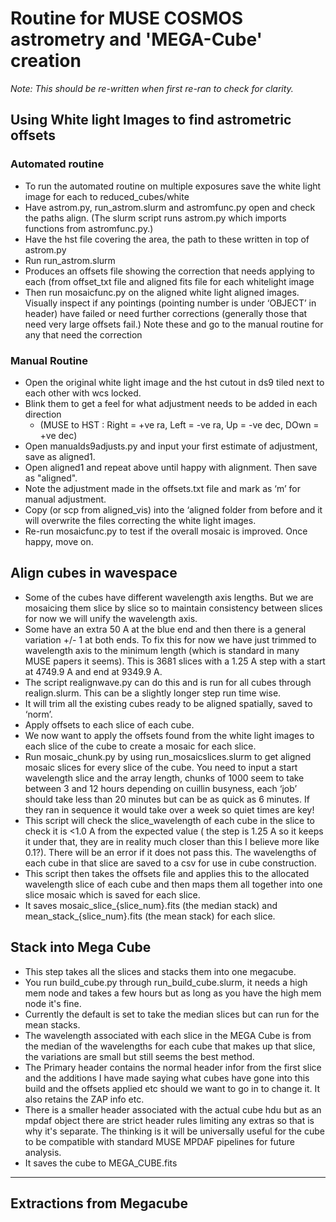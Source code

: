 # Routine for MUSE COSMOS astrometry and 'MEGA-Cube' creation

_Note: This should be re-written when first re-ran to check for clarity._

## Using White light Images to find astrometric offsets
### Automated routine
* To run the automated routine on multiple exposures save the white light image for each to reduced_cubes/white
* Have astrom.py, run_astrom.slurm and astromfunc.py open and check the paths align. (The slurm script runs astrom.py which imports functions from astromfunc.py.)
* Have the hst file covering the area, the path to these written in top of astrom.py
* Run run_astrom.slurm
* Produces an offsets file showing the correction that needs applying to each (from offset_txt file and aligned fits file for each whitelight image
* Then run mosaicfunc.py on the aligned white light aligned images. Visually inspect if any pointings (pointing number is under ‘OBJECT’ in header) have failed or need further corrections (generally those that need very large offsets fail.) Note these and go to the manual routine for any that need the correction
### Manual Routine 
* Open the original white light image and the hst cutout in ds9 tiled next to each other with wcs locked.
* Blink them to get a feel for what adjustment needs to be added in each direction 
  * (MUSE to HST : Right = +ve ra, Left = -ve ra, Up = -ve dec, DOwn = +ve dec)
* Open manualds9adjusts.py and input your first estimate of adjustment, save as aligned1.
* Open aligned1 and repeat above until happy with alignment. Then save as "aligned".
* Note the adjustment made in the offsets.txt file and mark as ‘m’ for manual adjustment.
* Copy (or scp from aligned_vis) into the ‘aligned folder from before and it will overwrite the files correcting the white light images.
* Re-run mosaicfunc.py to test if the overall mosaic is improved. Once happy, move on.
## Align cubes in wavespace
* Some of the cubes have different wavelength axis lengths. But we are mosaicing them slice by slice so to maintain consistency between slices for now we will unify the wavelength axis.
* Some have an extra 50 A at the blue end and then there is a general variation +/- 1 at both ends. To fix this for now we have just trimmed to wavelength axis to the minimum length (which is standard in many MUSE papers it seems). This is 3681 slices with a 1.25 A step with a start at 4749.9 A and end at 9349.9 A.
* The script realignwave.py can do this and is run for all cubes through realign.slurm. This can be a slightly longer step run time wise.
* It will trim all the existing cubes ready to be aligned spatially, saved to ‘norm’.
* Apply offsets to each slice of each cube. 
* We now want to apply the offsets found from the white light images to each slice of the cube to create a mosaic for each slice. 
* Run mosaic_chunk.py by using run_mosaicslices.slurm to get aligned mosaic slices for every slice of the cube. You need to input a start wavelength slice and the array length, chunks of 1000 seem to take between 3 and 12 hours depending on cuillin busyness, each ‘job’ should take less than 20 minutes but can be as quick as 6 minutes. If they ran in sequence it would take over a week so quiet times are key!
* This script will check the slice_wavelength of each cube in the slice to check it is <1.0 A from the expected value ( the step is 1.25 A so it keeps it under that, they are in reality much closer than this I believe more like 0.1?). There will be an error if it does not pass this. The wavelengths of each cube in that slice are saved to a csv for use in cube construction. 
* This script then takes the offsets file and applies this to the allocated wavelength slice of each cube and then maps them all together into one slice mosaic which is saved for each slice.
* It saves mosaic_slice_{slice_num}.fits (the median stack) and mean_stack_{slice_num}.fits (the mean stack) for each slice.

## Stack into Mega Cube 
* This step takes all the slices and stacks them into one megacube.
* You run build_cube.py through run_build_cube.slurm, it needs a high mem node and takes a few hours but as long as you have the high mem node it's fine. 
* Currently the default is set to take the median slices but can run for the mean stacks.
* The wavelength associated with each slice in the MEGA Cube is from the median of the wavelengths for each cube that makes up that slice, the variations are small but still seems the best method. 
* The Primary header contains the normal header infor from the first slice and the additions I have made saying what cubes have gone into this build and the offsets applied etc should we want to go in to change it. It also retains the ZAP info etc.
* There is a smaller header associated with the actual cube hdu but as an mpdaf object there are strict header rules limiting any extras so that is why it's separate. The thinking is it will be universally useful for the cube to be compatible with standard MUSE MPDAF pipelines for future analysis. 
* It saves the cube to MEGA_CUBE.fits
------------
## Extractions from Megacube
